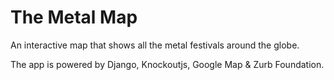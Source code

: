 The Metal Map
==============

An interactive map that shows all the metal festivals around the globe. 

The app is powered by Django, Knockoutjs, Google Map & Zurb Foundation.